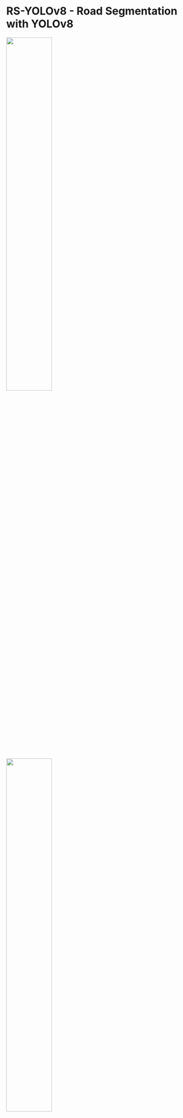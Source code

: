 # RS-YOLOv8 - Road Segmentation with YOLOv8

<p float="left">
  <img src="https://github.com/akash6murali/autonomous-road-detection-yolov8/blob/main/assets/input_video.gif" width="49%" style="margin-right: 2%;" />
  <img src="https://github.com/akash6murali/autonomous-road-detection-yolov8/blob/main/assets/output_video.gif" width="49%" />
</p>

## Introduction

This project delivers an innovative, real-time solution for road segmentation within Autonomous Driving Assistant Systems (ADAS). It extends the capabilities of the [RS-ADAS project](https://github.com/AnanthaPadmanaban-KrishnaKumar/RS-SAM) by integrating the advanced object detection of YOLOv8 with an automated annotation process, addressing real-time processing challenges in ADAS applications.


## Project Objective
The primary goal is to develop a road segmentation model that operates efficiently in real-time environments. This is achieved by combining the object detection strengths of YOLOv8 with an automated annotation pipeline, leading to a robust and responsive ADAS component.

## Core Components
- **YOLOv8 Object Detection**: A state-of-the-art model used for identifying road areas in various settings.
- **Automated Annotation (autoannotate.py)**: A custom script leveraging Ultralytics's SAM large model for creating precise road segment annotations.
- **Ultralytics YOLOv8 Segmentation Model**: A model trained on the annotated data for accurate, real-time road segmentation.

## Detailed Workflow
<img src="https://github.com/AnanthaPadmanaban-KrishnaKumar/RS-YOLOv8/blob/main/assets/yolo-segment.png" weight="20%">

- **Image Collection**: Gathering a diverse set of environmental images for model training.
- **Road Detection with YOLOv8**: Applying YOLOv8 for the initial detection of road areas in these images.
- **Automated Annotation Process**: Utilizing autoannotate.py to generate accurate annotations for the detected road segments.
- **Segmentation Model Training**: Using the annotated data to train the YOLOv8 segmentation model specifically for real-time application.
Deployment for Real-Time Inference: Implementing the trained model in ADAS for on-the-fly road segmentation.


## YOLOv8 Object Detection Architecture Overview
![U-Net Architecture with VGG Backbone](https://github.com/AnanthaPadmanaban-KrishnaKumar/RS-SAM/blob/main/assets/yolo.jpg)
This image illustrates the detailed architecture of the YOLOv8 object detection model. It is a comprehensive schematic that outlines the flow from input image to detected objects.

### Backbone Architecture
The backbone is responsible for feature extraction and is constructed using a series of convolutional layers:

- **Pyramid Scaling Layers (P1 - P5)**: These layers form a feature pyramid that captures a wide range of object sizes and details.
- **CSPDarknet Layers**: Central to the backbone, they process the input images through a series of convolutions and shortcut connections.
- **C2F Blocks**: These are cross-stage partial blocks that enhance feature fusion by combining low and high-level information.
- **SPPF (Spatial Pyramid Pooling - Fast)**: This block pools features at different spatial scales to capture contextual information effectively.

### Head Architecture
The head is where the actual detection takes place and is comprised of:

- **YOLOv8 Detection Heads**: These are present for each scale (P3, P4, P5) and are responsible for predicting bounding boxes, objectness scores, and class probabilities.
- **Convolutional Layers**: They are used to process the feature maps and refine the detection results.
Upsampling Layers: These layers are utilized to merge feature maps from different levels of the backbone.
- **Loss Functions**: Includes Binary Cross-Entropy (BCE) for class prediction and Complete Intersection over Union (CIoU) loss for bounding box accuracy.
  
### Detection Process Details
- **Bottleneck and Concatenation**: Bottleneck layers followed by concatenation steps ensure rich feature maps that combine multiple levels of information.
- **Batch Normalization and SiLU Activation**: Included within convolutional blocks to stabilize learning and introduce non-linearities.
- **Detect Layers**: Located at strategic points in the architecture, they interpret the refined feature maps to make final object predictions.

### Dataset Composition

- **Training Set**: 5,000 images with corresponding segmentation masks.
- **Testing Set**: 1,00 images with associated masks for model accuracy evaluation.

### Preprocessing Techniques

- **Resizing**: Uniformly resized images and masks to 640 x 640 x 3 to standardize the input data.
- **Normalization**: Applied normalization to standardize pixel values across all images and eliminate outliers.

### Training Infrastructure

- Conducted on **Amazon SageMaker** with an NVIDIA Tesla T4 GPU (ml.g5.2xlarge instance).

### Training Hyperparameters

- **Epochs**: 100 epochs to balance learning and prevent overfitting.
- **Batch Size**: A batch size of 16, optimizing memory usage and model performance.
- **Learning Rate**: Set to 0.0001 for steady convergence without overshooting minima.
- **Custom Loss Function**: Binary Cross Entropy
- **Primary Metric**: Accuracy was used to gauge predictive performance.
- **Callbacks**: Early Stopping with a patience of 12 epochs and model checkpointing to save the best-performing model iteration.

<img src="https://github.com/AnanthaPadmanaban-KrishnaKumar/RS-YOLOv8/blob/main/assets/BoxF1_curve.png" weight="20%">
The F1-Confidence Curve graph plots the F1 score on the y-axis against the confidence threshold on the x-axis. The F1 score is a measure of the model's accuracy, combining precision and recall into a single metric. A perfect model would have an F1 score of 1. In this case, the curve stays close to 1 for a wide range of confidence thresholds, indicating the model maintains high accuracy across those thresholds. The highest F1 score for all classes combined is 0.79 at a confidence threshold of 0.676. This suggests that at this specific threshold, the balance between precision and recall is optimized for overall accuracy.

<img src="https://github.com/AnanthaPadmanaban-KrishnaKumar/RS-YOLOv8/blob/main/assets/BoxPR_curve.png" weight="20%">
The Precision-Recall Curve graph shows the precision on the y-axis and recall on the x-axis. Precision measures the model's ability to correctly identify positive instances among all instances it labeled as positive, while recall measures the ability to find all actual positive instances. The area under the curve (AUC) can be used to assess the model's performance, with a higher AUC indicating better performance. The model's mean Average Precision (mAP) at an Intersection over Union (IoU) threshold of 0.5 is 0.856 for the road class and across all classes. This indicates a strong ability to correctly classify the road class and all classes with a high level of confidence at the specified IoU threshold.

<p float="left">
  <img src="https://github.com/AnanthaPadmanaban-KrishnaKumar/RS-YOLOv8/blob/main/assets/input_video.gif" width="49%" style="margin-right: 2%;" />
  <img src="https://github.com/AnanthaPadmanaban-KrishnaKumar/RS-YOLOv8/blob/main/assets/output_video_box.gif" width="49%" />
</p>

## YOLOv8 Segmentation
- The Ultralytics' YOLOv8 segmentation model takes the images along with the anotated labels files(.txt) performs detailed segmentation, isolating the road in real time with high precision.

<img src="https://github.com/AnanthaPadmanaban-KrishnaKumar/RS-YOLOv8/blob/main/assets/MaskF1_curve.png" weight="20%">
The F1-Confidence Curve  graph shows the relationship between the F1 score and the confidence threshold for predictions. The F1 score, which balances precision and recall, is on the y-axis, while the model's confidence threshold for predictions is on the x-axis. For both "road" and "all classes," the curve is relatively flat at the top, suggesting that the model maintains a high F1 score across a wide range of confidence thresholds, signifying robust performance. The peak F1 score for "all classes" is 0.79 at a confidence threshold of approximately 0.676, indicating an optimal trade-off between precision and recall at this threshold.

<img src="https://github.com/AnanthaPadmanaban-KrishnaKumar/RS-YOLOv8/blob/main/assets/MaskPR_curve.png" weight="20%">
The Precision-Recall Curve graph is a Precision-Recall curve, where precision is plotted on the y-axis and recall on the x-axis. The model's ability to correctly predict the "road" class without false positives is indicated by precision, while its ability to detect all actual instances of the "road" class is indicated by recall. The graph shows a high precision maintained across most levels of recall, with a mean Average Precision (mAP) at an Intersection over Union (IoU) threshold of 0.5 being 0.848. This high value suggests that the model is quite accurate in detecting the "road" class, with a high likelihood of true positives and a low rate of false negatives.

<img src="https://github.com/AnanthaPadmanaban-KrishnaKumar/RS-YOLOv8/blob/main/assets/confusion_matrix.png" weight="20%">

Confusion Matrix for a segment model that classifies between 'road' and 'background'.

- The top-left quadrant represents true positives (TP), where the model correctly identified 175 'road' instances.
- The top-right quadrant represents false negatives (FN), where 37 'background' instances were incorrectly labeled as 'road'.
- The bottom-left quadrant represents false positives (FP), indicating 36 instances where 'road' was mistakenly labeled as 'background'.
- The bottom-right quadrant would represent true negatives (TN), showing how many 'background' instances were correctly identified, but the number is not visible in this image.
<br/>
<p float="left">
  <img src="https://github.com/AnanthaPadmanaban-KrishnaKumar/RS-YOLOv8/blob/main/assets/output_video_box.gif" width="49%" style="margin-right: 2%;" />
  <img src="https://github.com/AnanthaPadmanaban-KrishnaKumar/RS-YOLOv8/blob/main/assets/output_video.gif" width="49%" />
</p>

## Major Achievements
- **Reduction in Inference Time**: One of the most noteworthy accomplishments of this project is the substantial reduction in inference time. By leveraging the efficiency of YOLOv8, the project successfully minimizes the time taken to process and segment road scenes. This improvement is crucial for real-time applications where decisions must be made swiftly and accurately.
- **Enhanced Accuracy and Precision**: The use of the YOLOv8 for the segmentation, with its detailed annotations, has enabled the model to segment roads with greater precision and accuracy. This enhancement is particularly beneficial in complex urban environments where distinguishing various elements accurately is vital for safe navigation.
- **Automated Annotation Process**: The introduction of an automated annotation process, reducing the reliance on manual annotation, has streamlined the model training phase. This not only saves significant time and effort but also reduces the likelihood of human error, leading to more consistent and reliable results.
- **Real-Time Processing Capability**: The ability of the system to process and analyze data in real-time is a critical requirement for ADAS, and this project successfully meets this demand. The real-time processing capability ensures that the ADAS can make prompt and informed decisions, a key factor in ensuring the safety of autonomous vehicles.

## Future Directions
As we continue to enhance our road segmentation model for Autonomous Driving Assistant Systems (ADAS), our ongoing efforts are directed towards optimizing the model for even faster processing speeds. A key part of this optimization includes integrating additional data sources to enhance the model's adaptability and accuracy.

In line with this objective, we are undertaking a new project utilizing the Cityscapes dataset. Cityscapes is a comprehensive dataset that provides a rich collection of images captured in urban environments, along with high-quality annotated labels for each image. These annotations cover various elements of urban street scenes, with a particular focus on roads. By leveraging this dataset, we aim to significantly improve the precision and accuracy of our road segmentation model. The Cityscapes dataset's detailed annotations will provide our model with deeper insights into complex urban landscapes, thus enabling more refined and accurate road detection capabilities in diverse environments. This integration will be instrumental in advancing the capabilities of our ADAS technologies, particularly in terms of enhanced reliability and efficiency in real-time applications.

## Conclusion
In conclusion, the YOLOv8 Segmentation project has set a new benchmark in the realm of ADAS. By successfully reducing inference time and enhancing the overall accuracy and efficiency of the segmentation process, this project not only addresses current technological challenges but also lays the groundwork for future innovations in autonomous vehicle navigation and traffic management. 
